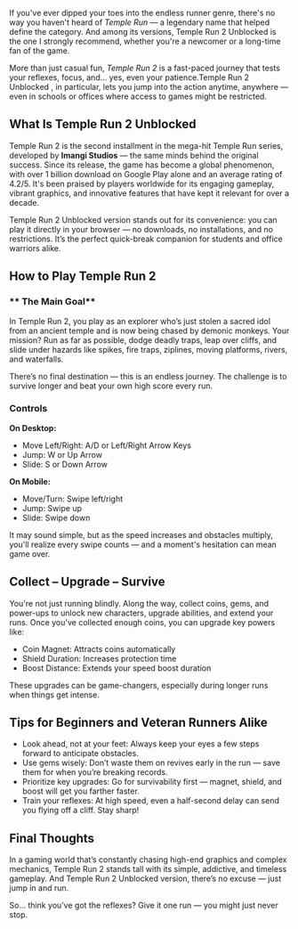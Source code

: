If you've ever dipped your toes into the endless runner genre, there's no way you haven't heard of *Temple Run* — a legendary name that helped define the category. And among its versions, Temple Run 2 Unblocked is the one I strongly recommend, whether you're a newcomer or a long-time fan of the game.

More than just casual fun, *Temple Run 2* is a fast-paced journey that tests your reflexes, focus, and… yes, even your patience.Temple Run 2 Unblocked , in particular, lets you jump into the action anytime, anywhere — even in schools or offices where access to games might be restricted.

## **What Is Temple Run 2 Unblocked**

Temple Run 2 is the second installment in the mega-hit Temple Run series, developed by **Imangi Studios** — the same minds behind the original success. Since its release, the game has become a global phenomenon, with over 1 billion download on Google Play alone and an average rating of 4.2/5. It's been praised by players worldwide for its engaging gameplay, vibrant graphics, and innovative features that have kept it relevant for over a decade.

Temple Run 2 Unblocked version stands out for its convenience: you can play it directly in your browser — no downloads, no installations, and no restrictions. It’s the perfect quick-break companion for students and office warriors alike.

## **How to Play Temple Run 2**

### ** The Main Goal**
In Temple Run 2, you play as an explorer who’s just stolen a sacred idol from an ancient temple and is now being chased by demonic monkeys. Your mission? Run as far as possible, dodge deadly traps, leap over cliffs, and slide under hazards like spikes, fire traps, ziplines, moving platforms, rivers, and waterfalls.

There’s no final destination — this is an endless journey. The challenge is to survive longer and beat your own high score every run.

### **Controls**

**On Desktop:**
- Move Left/Right: A/D or Left/Right Arrow Keys  
- Jump: W or Up Arrow  
- Slide: S or Down Arrow  

**On Mobile:**
- Move/Turn: Swipe left/right  
- Jump: Swipe up  
- Slide: Swipe down  

It may sound simple, but as the speed increases and obstacles multiply, you'll realize every swipe counts — and a moment's hesitation can mean game over.

## **Collect – Upgrade – Survive**

You're not just running blindly. Along the way, collect coins, gems, and power-ups to unlock new characters, upgrade abilities, and extend your runs. Once you've collected enough coins, you can upgrade key powers like:
- Coin Magnet: Attracts coins automatically
- Shield Duration: Increases protection time
- Boost Distance: Extends your speed boost duration

These upgrades can be game-changers, especially during longer runs when things get intense.

## **Tips for Beginners and Veteran Runners Alike**

- Look ahead, not at your feet: Always keep your eyes a few steps forward to anticipate obstacles.
- Use gems wisely: Don’t waste them on revives early in the run — save them for when you’re breaking records.
- Prioritize key upgrades: Go for survivability first — magnet, shield, and boost will get you farther faster.
- Train your reflexes: At high speed, even a half-second delay can send you flying off a cliff. Stay sharp!

## **Final Thoughts**

In a gaming world that’s constantly chasing high-end graphics and complex mechanics, Temple Run 2 stands tall with its simple, addictive, and timeless gameplay. And Temple Run 2 Unblocked version, there’s no excuse — just jump in and run.

So… think you’ve got the reflexes?  Give it one run — you might just never stop.
